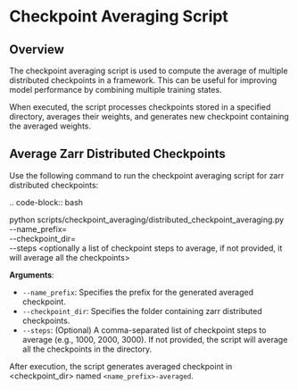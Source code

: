 Checkpoint Averaging Script
============================

Overview
--------
The checkpoint averaging script is used to compute the average of multiple distributed checkpoints in a framework. This can be useful for improving model performance by combining multiple training states.

When executed, the script processes checkpoints stored in a specified directory, averages their weights, and generates new checkpoint containing the averaged weights.

Average Zarr Distributed Checkpoints
------------------------------------
Use the following command to run the checkpoint averaging script for zarr distributed checkpoints:

.. code-block:: bash

   python scripts/checkpoint_averaging/distributed_checkpoint_averaging.py \
       --name_prefix=<output checkpoint name> \
       --checkpoint_dir=<folder with zarr distriubted checkpoints> \
       --steps <optionally a list of checkpoint steps to average, if not provided, it will average all the checkpoints>

**Arguments**:
- `--name_prefix`: Specifies the prefix for the generated averaged checkpoint.
- `--checkpoint_dir`: Specifies the folder containing zarr distributed checkpoints.
- `--steps`: (Optional) A comma-separated list of checkpoint steps to average (e.g., 1000, 2000, 3000). If not provided, the script will average all the checkpoints in the directory.

After execution, the script generates averaged checkpoint in <checkpoint_dir> named `<name_prefix>-averaged`.
